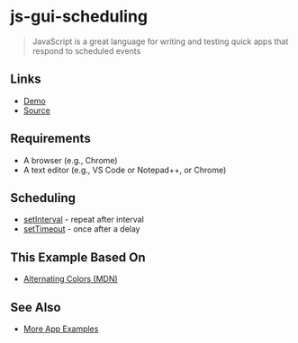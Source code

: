 # js-gui-scheduling

> JavaScript is a great language for writing and testing quick apps that respond to scheduled events

## Links

- [Demo](https://profcase.github.io/js-gui-scheduling/)
- [Source](https://github.com/profcase/js-gui-scheduling)

## Requirements

- A browser (e.g., Chrome)
- A text editor (e.g., VS Code or Notepad++, or Chrome)

## Scheduling

- [setInterval](https://developer.mozilla.org/en-US/docs/Web/API/WindowOrWorkerGlobalScope/setInterval) - repeat after interval
- [setTimeout](https://developer.mozilla.org/en-US/docs/Web/API/WindowOrWorkerGlobalScope/setTimeout) - once after a delay

## This Example Based On

- [Alternating Colors (MDN)](https://developer.mozilla.org/en-US/docs/Web/API/WindowOrWorkerGlobalScope/setInterval#Example_2_Alternating_two_colors)

## See Also

- [More App Examples](https://profcase.github.io/web-apps-list/)
